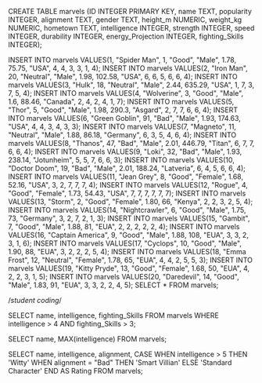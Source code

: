 <!-- SQL functions like creating tables, inserting data, and querying the data -->


CREATE TABLE marvels (ID INTEGER PRIMARY KEY,
    name TEXT,
    popularity INTEGER,
    alignment TEXT,
    gender TEXT, 
    height_m NUMERIC,
    weight_kg NUMERIC,
    hometown TEXT,
    intelligence INTEGER,
    strength INTEGER,
    speed INTEGER,
    durability INTEGER,
    energy_Projection INTEGER,
    fighting_Skills INTEGER);
    
INSERT INTO marvels VALUES(1, "Spider Man", 1, "Good", "Male", 1.78, 75.75, "USA", 4, 4, 3, 3, 1, 4); 
INSERT INTO marvels VALUES(2, "Iron Man", 20, "Neutral", "Male", 1.98, 102.58, "USA", 6, 6, 5, 6, 6, 4); 
INSERT INTO marvels VALUES(3, "Hulk", 18, "Neutral", "Male", 2.44, 635.29, "USA", 1, 7, 3, 7, 5, 4); 
INSERT INTO marvels VALUES(4, "Wolverine", 3, "Good", "Male", 1.6, 88.46, "Canada", 2, 4, 2, 4, 1, 7);
INSERT INTO marvels VALUES(5, "Thor", 5, "Good", "Male", 1.98, 290.3, "Asgard", 2, 7, 7, 6, 6, 4);
INSERT INTO marvels VALUES(6, "Green Goblin", 91, "Bad", "Male", 1.93, 174.63, "USA", 4, 4, 3, 4, 3, 3);
INSERT INTO marvels VALUES(7, "Magneto", 11, "Neutral", "Male", 1.88, 86.18, "Germany", 6, 3, 5, 4, 6, 4);
INSERT INTO marvels VALUES(8, "Thanos", 47, "Bad", "Male", 2.01, 446.79, "Titan", 6, 7, 7, 6, 6, 4);
INSERT INTO marvels VALUES(9, "Loki", 32, "Bad", "Male", 1.93, 238.14, "Jotunheim", 5, 5, 7, 6, 6, 3);
INSERT INTO marvels VALUES(10, "Doctor Doom", 19, "Bad", "Male", 2.01, 188.24, "Latveria", 6, 4, 5, 6, 6, 4);
INSERT INTO marvels VALUES(11, "Jean Grey", 8, "Good", "Female", 1.68, 52.16, "USA", 3, 2, 7, 7, 7, 4);
INSERT INTO marvels VALUES(12, "Rogue", 4, "Good", "Female", 1.73, 54.43, "USA", 7, 7, 7, 7, 7, 7);
INSERT INTO marvels VALUES(13, "Storm", 2, "Good", "Female", 1.80, 66, "Kenya", 2, 2, 3, 2, 5, 4);
INSERT INTO marvels VALUES(14, "Nightcrawler", 6, "Good", "Male", 1.75, 73, "Germany", 3, 2, 7, 2, 1, 3);
INSERT INTO marvels VALUES(15, "Gambit", 7, "Good", "Male", 1.88, 81, "EUA", 2, 2, 2, 2, 2, 4);
INSERT INTO marvels VALUES(16, "Captain America", 9, "Good", "Male", 1.88, 108, "EUA", 3, 3, 2, 3, 1, 6);
INSERT INTO marvels VALUES(17, "Cyclops", 10, "Good", "Male", 1.90, 88, "EUA", 3, 2, 2, 2, 5, 4);
INSERT INTO marvels VALUES(18, "Emma Frost", 12, "Neutral", "Female", 1.78, 65, "EUA", 4, 4, 2, 5, 5, 3);
INSERT INTO marvels VALUES(19, "Kitty Pryde", 13, "Good", "Female", 1.68, 50, "EUA", 4, 2, 2, 3, 1, 5);
INSERT INTO marvels VALUES(20, "Daredevil", 14, "Good", "Male", 1.83, 91, "EUA", 3, 3, 2, 2, 4, 5);
SELECT * FROM marvels;


/*student coding*/

SELECT name, intelligence, fighting_Skills FROM marvels 
    WHERE intelligence > 4 AND fighting_Skills > 3;
    
SELECT name, MAX(intelligence) 
FROM marvels;


SELECT name, intelligence, alignment,
CASE
    WHEN intelligence > 5 THEN 'Witty'
    WHEN alignment = "Bad" THEN 'Smart Villian'
    ELSE 'Standard Character'
END AS Rating
FROM marvels;

